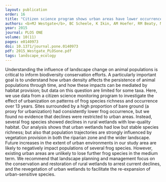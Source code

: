 ```yaml
---
layout: publication
order: 16
title: "Citizen science program shows urban areas have lower occurrence of frog species, but not accelerated declines."
authors: <b>MJ Westgate</b>, BC Scheele, K Ikin, AM Hoefer, RM Beaty, M Evans, W Osborne, L Rayner & DA Driscoll
year: 2015
journal: PLOS ONE
volume: 10(11)
pages: e0140973
doi: 10.1371/journal.pone.0140973
pdf: 2015_Westgate_PLOSone.pdf
tags: landscape_ecology
---
```

Understanding the influence of landscape change on animal populations is critical to inform biodiversity conservation efforts. A particularly important goal is to understand how urban density affects the persistence of animal populations through time, and how these impacts can be mediated by habitat provision; but data on this question are limited for some taxa. Here, we use data from a citizen science monitoring program to investigate the effect of urbanization on patterns of frog species richness and occurrence over 13 years. Sites surrounded by a high proportion of bare ground (a proxy for urbanization) had consistently lower frog occurrence, but we found no evidence that declines were restricted to urban areas. Instead, several frog species showed declines in rural wetlands with low-quality habitat. Our analysis shows that urban wetlands had low but stable species richness; but also that population trajectories are strongly influenced by vegetation provision in both the riparian zone and the wider landscape. Future increases in the extent of urban environments in our study area are likely to negatively impact populations of several frog species. However, existing urban areas are unlikely to lose further frog species in the medium term. We recommend that landscape planning and management focus on the conservation and restoration of rural wetlands to arrest current declines, and the revegetation of urban wetlands to facilitate the re-expansion of urban-sensitive species.